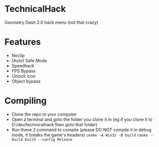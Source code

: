 # TechnicalHack
Geometry Dash 2.0 hack menu (not that crazy)

# Features
- Noclip
- (Auto) Safe Mode
- Speedhack
- FPS Bypass
- Unlock icon
- Object bypass

# Compiling
- Clone the repo to your computer
- Open a terminal and goto the folder you clone it in (eg if you clone it to D:/dev/technicalhack then goto that folder)
- Run these 2 command to compile (please DO NOT compile it in debug mode, it breaks the game's headers)
`cmake -A Win32 -B build`
`cmake --build build --config Release`
